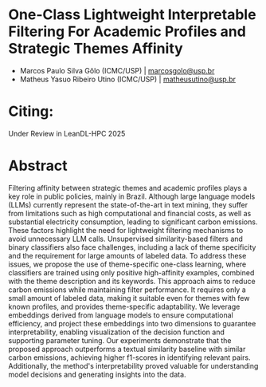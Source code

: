 # One-Class Lightweight Interpretable Filtering For Academic Profiles and Strategic Themes Affinity

- Marcos Paulo Silva Gôlo (ICMC/USP) | marcosgolo@usp.br
- Matheus Yasuo Ribeiro Utino (ICMC/USP) | matheusutino@usp.br

# Citing:

Under Review in LeanDL-HPC 2025

# Abstract 

Filtering affinity between strategic themes and academic profiles plays a key role in public policies, mainly in Brazil. Although large language models (LLMs) currently represent the state-of-the-art in text mining, they suffer from limitations such as high computational and financial costs, as well as substantial electricity consumption, leading to significant carbon emissions. These factors highlight the need for lightweight filtering mechanisms to avoid unnecessary LLM calls. Unsupervised similarity-based filters and binary classifiers also face challenges, including a lack of theme specificity and the requirement for large amounts of labeled data. To address these issues, we propose the use of theme-specific one-class learning, where classifiers are trained using only positive high-affinity examples, combined with the theme description and its keywords. This approach aims to reduce carbon emissions while maintaining filter performance. It requires only a small amount of labeled data, making it suitable even for themes with few known profiles, and provides theme-specific adaptability. We leverage embeddings derived from language models to ensure computational efficiency, and project these embeddings into two dimensions to guarantee interpretability, enabling visualization of the decision function and supporting parameter tuning. Our experiments demonstrate that the proposed approach outperforms a textual similarity baseline with similar carbon emissions, achieving higher f1-scores in identifying relevant pairs. Additionally, the method's interpretability proved valuable for understanding model decisions and generating insights into the data.
